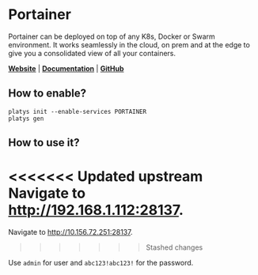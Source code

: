 # Portainer

Portainer can be deployed on top of any K8s, Docker or Swarm environment. It works seamlessly in the cloud, on prem and at the edge to give you a consolidated view of all your containers.

**[Website](https://www.portainer.io/)** | **[Documentation](https://docs.portainer.io/)** | **[GitHub](https://github.com/portainer/portainer)**

## How to enable?

```
platys init --enable-services PORTAINER
platys gen
```

## How to use it?

<<<<<<< Updated upstream
Navigate to <http://192.168.1.112:28137>. 
=======
Navigate to <http://10.156.72.251:28137>. 
>>>>>>> Stashed changes

Use `admin` for user and `abc123!abc123!` for the password. 